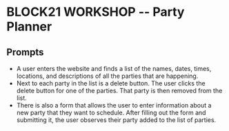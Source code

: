 # BLOCK21 WORKSHOP -- Party Planner

## Prompts
- A user enters the website and finds a list of the names, dates, times, locations, and descriptions of all the parties that are happening.
- Next to each party in the list is a delete button. The user clicks the delete button for one of the parties. That party is then removed from the list.
- There is also a form that allows the user to enter information about a new party that they want to schedule. After filling out the form and submitting it, the user observes their party added to the list of parties.

